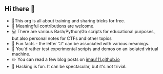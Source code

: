 ## Hi there 👋

* 🙋‍This org is all about training and sharing tricks for free.
* 🔌 Meaningful contributions are welcome.
* 💻 There are various Bash/Python/Go scripts for educational purposes, but also personal notes for CTFs and other topics
* 🍿 Fun facts - the letter "J" can be associated with various meanings. 
* 🧙 You'd rather test experimental scripts and demos on an isolated virtual machine.
* ✏️ You can read a few blog posts on [jmau111.github.io](https://jmau111.github.io)
* 🤔 Hacking is fun. It can be spectacular, but it's not trivial.
